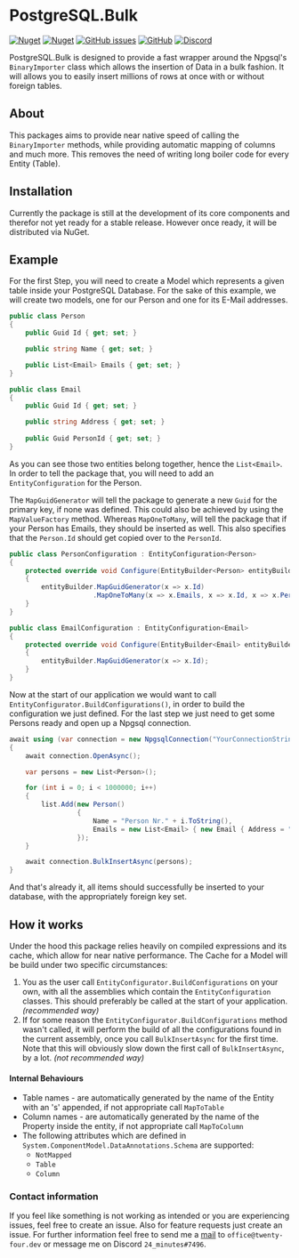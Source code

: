 # PostgreSQL.Bulk

<a href="https://www.nuget.org/packages/PostgreSQL.Bulk"><img alt="Nuget" src="https://img.shields.io/nuget/v/PostgreSQL.Bulk"></a> <a href="https://www.nuget.org/packages/PostgreSQL.Bulk"><img alt="Nuget" src="https://img.shields.io/nuget/dt/PostgreSQL.Bulk"></a> <a href="https://github.com/TwentyFourMinutes/PostgreSQL.Bulk/issues"><img alt="GitHub issues" src="https://img.shields.io/github/issues-raw/TwentyFourMinutes/PostgreSQL.Bulk"></a> <a href="https://github.com/TwentyFourMinutes/PostgreSQL.Bulk/blob/master/LICENSE"><img alt="GitHub" src="https://img.shields.io/github/license/TwentyFourMinutes/PostgreSQL.Bulk"></a> <a href="https://discordapp.com/invite/EYKxkce"><img alt="Discord" src="https://discordapp.com/api/guilds/275377268728135680/widget.png"></a>

PostgreSQL.Bulk is designed to provide a fast wrapper around the Npgsql's `BinaryImporter` class which allows the insertion of Data in a bulk  fashion. It will allows you to easily insert millions of rows at once with or without foreign tables.

## About

This packages aims to provide near native speed of calling the `BinaryImporter` methods, while providing automatic mapping of columns and much more. This removes the need of writing long boiler code for every Entity (Table).

## Installation

Currently the package is still at the development of its core components and therefor not yet ready for a stable release. However once ready, it will be distributed via NuGet.

## Example

For the first Step, you will need to create a Model which represents a given table inside your PostgreSQL Database. For the sake of this example, we will create two models, one for our Person and one for its E-Mail addresses.

```c#
public class Person
{
    public Guid Id { get; set; }

    public string Name { get; set; }

    public List<Email> Emails { get; set; }
}

public class Email
{
    public Guid Id { get; set; }

    public string Address { get; set; }
    
    public Guid PersonId { get; set; }
}
```

As you can see those two entities belong together, hence the `List<Email>`. In order to tell the package that, you will need to add an `EntityConfiguration` for the Person. 

The `MapGuidGenerator` will tell the package to generate a new `Guid` for the primary key, if none was defined. This could also be achieved by using the `MapValueFactory` method. Whereas `MapOneToMany`, will tell the package that if your Person has Emails, they should be inserted as well. This also specifies that the `Person.Id` should get copied over to the `PersonId`. 

```c#
public class PersonConfiguration : EntityConfiguration<Person>
{
    protected override void Configure(EntityBuilder<Person> entityBuilder)
    {
        entityBuilder.MapGuidGenerator(x => x.Id)
            		 .MapOneToMany(x => x.Emails, x => x.Id, x => x.PersonId);
    }
}

public class EmailConfiguration : EntityConfiguration<Email>
{
    protected override void Configure(EntityBuilder<Email> entityBuilder)
    {
        entityBuilder.MapGuidGenerator(x => x.Id);
    }
}
```

Now at the start of our application we would want to call `EntityConfigurator.BuildConfigurations()`, in order to build the configuration we just defined.  For the last step we just need to get some Persons ready and open up a Npgsql connection.

```c#
await using (var connection = new NpgsqlConnection("YourConnectionString"))
{
    await connection.OpenAsync();

    var persons = new List<Person>();

    for (int i = 0; i < 1000000; i++)
    {
        list.Add(new Person()
                 {
                     Name = "Person Nr." + i.ToString(),
                     Emails = new List<Email> { new Email { Address = "person" + i.ToString() + "@example.com" } }
                 });
    }

    await connection.BulkInsertAsync(persons);
}
```

And that's already it, all items should successfully be inserted to your database, with the appropriately foreign key set.

## How it works

Under the hood this package relies heavily on compiled expressions and its cache, which allow for near native performance. 
The Cache for a Model will be build under two specific circumstances:

1. You as the user call `EntityConfigurator.BuildConfigurations` on your own, with all the assemblies which contain the `EntityConfiguration` classes. This should preferably be called at the start of your application. _(recommended way)_
2. If for some reason the `EntityConfigurator.BuildConfigurations` method wasn't called, it will perform the build of all the configurations found in the current assembly, once you call `BulkInsertAsync` for the first time. Note that this will obviously slow down the first call of `BulkInsertAsync`, by a lot. _(not recommended way)_

#### Internal Behaviours

- Table names - are automatically generated by the name of the Entity with an 's' appended, if not appropriate call `MapToTable` 
- Column names - are automatically generated by the name of the Property inside the entity, if not appropriate call `MapToColumn` 
- The following attributes which are defined in `System.ComponentModel.DataAnnotations.Schema` are supported:
  - `NotMapped`
  - `Table`
  - `Column`

### Contact information

If you feel like something is not working as intended or you are experiencing issues, feel free to create an issue. Also for feature requests just create an issue. For further information feel free to send me a [mail](mailto:office@twenty-four.dev) to `office@twenty-four.dev` or message me on Discord `24_minutes#7496`.